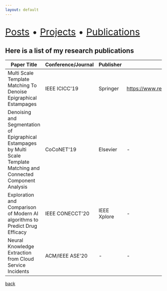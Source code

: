 ```yaml
---
layout: default
---
```


<p align="left" style="font-size:30px">
    <a href="./posts.html">Posts</a> •
    <a href="./projects.html"> Projects</a> •
    <a href="./publications.html"> Publications</a>
</p>

## Here is a list of my research publications

| Paper Title | Conference/Journal | Publisher | Link |
|------------|--------------------|-----------|------|
| Multi Scale Template Matching To Denoise Epigraphical Estampages | IEEE ICICC'19 | Springer | https://www.researchgate.net/publication/339314993_Multiscale_Template_Matching_to_Denoise_Epigraphical_Estampages|
| Denoising and Segmentation of Epigraphical Estampages by Multi Scale Template Matching and Connected Component Analysis | CoCoNET'19 | Elsevier | - |
| Exploration and Comparison of Modern AI algorithms to Predict Drug Efficacy | IEEE CONECCT'20 | IEEE Xplore | - |
| Neural Knowledge Extraction from Cloud Service Incidents | ACM/IEEE ASE'20 | - | - |

[back](./)
